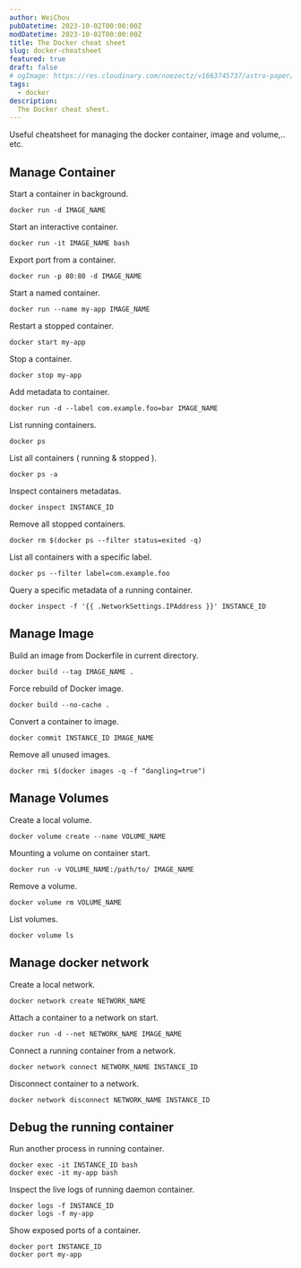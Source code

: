 ```yaml
---
author: WeiChou
pubDatetime: 2023-10-02T00:00:00Z
modDatetime: 2023-10-02T00:00:00Z
title: The Docker cheat sheet
slug: docker-cheatsheet
featured: true
draft: false
# ogImage: https://res.cloudinary.com/noezectz/v1663745737/astro-paper/astropaper-x-forestry-og_kqfwp0.png
tags:
  - docker
description:
  The Docker cheat sheet.
---
```


Useful cheatsheet for managing the docker container, image and volume,.. etc.

## Manage Container

Start a container in background.
```shell
docker run -d IMAGE_NAME
```

Start an interactive container.
```shell
docker run -it IMAGE_NAME bash
```

Export port from a container.
```shell
docker run -p 80:80 -d IMAGE_NAME
```

Start a named container.
```shell
docker run --name my-app IMAGE_NAME
```

Restart a stopped container.
```shell
docker start my-app
```

Stop a container.
```shell
docker stop my-app
```

Add metadata to container.
```shell
docker run -d --label com.example.foo=bar IMAGE_NAME
```

List running containers.
```shell
docker ps
```

List all containers ( running & stopped ).
```shell
docker ps -a
```

Inspect containers metadatas.
```shell
docker inspect INSTANCE_ID
```

Remove all stopped containers.
```shell
docker rm $(docker ps --filter status=exited -q)
```

List all containers with a specific label.
```shell
docker ps --filter label=com.example.foo
```

Query a specific metadata of a running container.
```shell
docker inspect -f '{{ .NetworkSettings.IPAddress }}' INSTANCE_ID
```

## Manage Image

Build an image from Dockerfile in current directory.
```shell
docker build --tag IMAGE_NAME .
```

Force rebuild of Docker image.
```shell
docker build --no-cache .
```

Convert a container to image.
```shell
docker commit INSTANCE_ID IMAGE_NAME
```

Remove all unused images.
```shell
docker rmi $(docker images -q -f "dangling=true")
```

## Manage Volumes

Create a local volume.
```shell
docker volume create --name VOLUME_NAME
```

Mounting a volume on container start.
```shell
docker run -v VOLUME_NAME:/path/to/ IMAGE_NAME
```

Remove a volume.
```shell
docker volume rm VOLUME_NAME
```

List volumes.
```shell
docker volume ls
```

## Manage docker network

Create a local network.
```shell
docker network create NETWORK_NAME
```

Attach a container to a network on start.
```shell
docker run -d --net NETWORK_NAME IMAGE_NAME
```

Connect a running container from a network.
```shell
docker network connect NETWORK_NAME INSTANCE_ID
```

Disconnect container to a network.
```shell
docker network disconnect NETWORK_NAME INSTANCE_ID
```

## Debug the running container

Run another process in running container.
```shell
docker exec -it INSTANCE_ID bash
docker exec -it my-app bash
```

Inspect the live logs of running daemon container.
```shell
docker logs -f INSTANCE_ID
docker logs -f my-app
```

Show exposed ports of a container.
```shell
docker port INSTANCE_ID
docker port my-app
```
